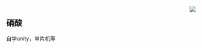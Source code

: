 <img align="right" src="https://count.getloli.com/get/@:Minori-ty?theme=rule34">

## 硝酸

自学unity，单片机等





